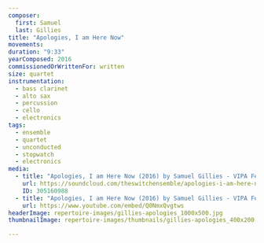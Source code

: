 ```yaml
---
composer:
  first: Samuel
  last: Gillies
title: "Apologies, I am Here Now"
movements:
duration: "9:33"
yearComposed: 2016
commissionedOrWrittenFor: written
size: quartet
instrumentation:
  - bass clarinet
  - alto sax
  - percussion
  - cello
  - electronics
tags:
  - ensemble
  - quartet
  - unconducted
  - stopwatch
  - electronics
media:
  - title: "Apologies, I am Here Now (2016) by Samuel Gillies - VIPA Festival World Premiere"
    url: https://soundcloud.com/theswitchensemble/apologies-i-am-here-now-2016-by-samuel-gillies
    ID: 305160988
  - title: "Apologies, I am Here Now (2016) by Samuel Gillies - VIPA Festival"
    url: https://www.youtube.com/embed/Q0NmxQvgtws
headerImage: repertoire-images/gillies-apologies_1000x500.jpg
thumbnailImage: repertoire-images/thumbnails/gillies-apologies_400x200.jpg

---
```

